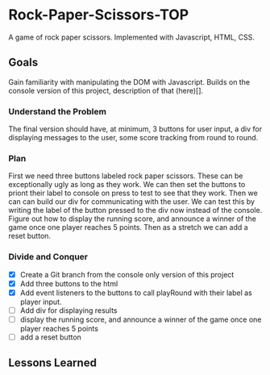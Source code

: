 # Rock-Paper-Scissors-TOP
A game of rock paper scissors. Implemented with Javascript, HTML, CSS.

## Goals 
Gain familiarity with manipulating the DOM with Javascript. Builds on the console version of this project, description of that (here)[].

### Understand the Problem
The final version should have, at minimum, 3 buttons for user input, a div for displaying messages to the user, some score tracking from round to round. 


### Plan
First we need three buttons labeled rock paper scissors. These can be exceptionally ugly as long as they work. We can then set the buttons to priont their label to console on press to test to see that they work. Then we can can build our div for communicating with the user. We can test this by writing the label of the button pressed to the div now instead of the console. Figure out how to display the running score, and announce a winner of the game once one player reaches 5 points. Then as a stretch we can add a reset button.

### Divide and Conquer

- [x] Create a Git branch from the console only version of this project
- [x] Add three buttons to the html
- [x] Add event listeners to the buttons to call playRound with their label as player input.
- [ ] Add div for displaying results
- [ ] display the running score, and announce a winner of the game once one player reaches 5 points
- [ ] add a reset button

## Lessons Learned
